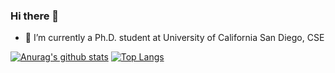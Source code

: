 ### Hi there 👋

- 🔭 I’m currently a Ph.D. student at University of California San Diego, CSE

[![Anurag's github stats](https://github-readme-stats.vercel.app/api?username=lastweek)](https://github.com/anuraghazra/github-readme-stats)
[![Top Langs](https://github-readme-stats.vercel.app/api/top-langs/?username=lastweek&layout=compact)](https://github.com/anuraghazra/github-readme-stats)
